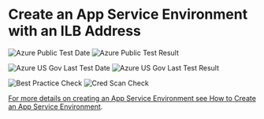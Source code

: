 # Create an App Service Environment with an ILB Address

![Azure Public Test Date](https://azurequickstartsservice.blob.core.windows.net/badges/201-web-app-ase-ilb-create/PublicLastTestDate.svg)
![Azure Public Test Result](https://azurequickstartsservice.blob.core.windows.net/badges/201-web-app-ase-ilb-create/PublicDeployment.svg)

![Azure US Gov Last Test Date](https://azurequickstartsservice.blob.core.windows.net/badges/201-web-app-ase-ilb-create/FairfaxLastTestDate.svg)
![Azure US Gov Last Test Result](https://azurequickstartsservice.blob.core.windows.net/badges/201-web-app-ase-ilb-create/FairfaxDeployment.svg)

![Best Practice Check](https://azurequickstartsservice.blob.core.windows.net/badges/201-web-app-ase-ilb-create/BestPracticeResult.svg)
![Cred Scan Check](https://azurequickstartsservice.blob.core.windows.net/badges/201-web-app-ase-ilb-create/CredScanResult.svg)

<a href="https://portal.azure.com/#create/Microsoft.Template/uri/https%3A%2F%2Fraw.githubusercontent.com%2Fazure%2Fazure-quickstart-templates%2Fmaster%2F201-web-app-ase-ilb-create%2Fazuredeploy.json" target="_blank">

For more details on creating an App Service Environment see [How to Create an App Service Environment](https://azure.microsoft.com/documentation/articles/app-service-web-how-to-create-an-app-service-environment/).


